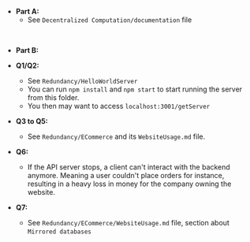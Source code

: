 - **Part A:**
    - See `Decentralized Computation/documentation` file

<br>

- **Part B:**

- **Q1/Q2:**
    - See `Redundancy/HelloWorldServer`
    - You can run `npm install` and `npm start` to start running the server from this folder.
    - You then may want to access `localhost:3001/getServer`

- **Q3 to Q5:**
    - See `Redundancy/ECommerce` and its `WebsiteUsage.md` file.

- **Q6:**
    - If the API server stops, a client can't interact with the backend anymore. Meaning a user couldn't place orders for instance, resulting in a heavy loss in money for the company owning the website.

- **Q7:**
    - See `Redundancy/ECommerce/WebsiteUsage.md` file, section about `Mirrored databases`